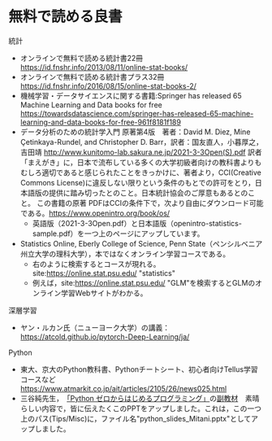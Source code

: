 # 無料で読める良書

統計
- オンラインで無料で読める統計書22冊 https://id.fnshr.info/2013/08/11/online-stat-books/
- オンラインで無料で読める統計書プラス32冊 https://id.fnshr.info/2016/08/15/online-stat-books-2/
- 機械学習・データサイエンスに関する書籍:Springer has released 65 Machine Learning and Data books for free https://towardsdatascience.com/springer-has-released-65-machine-learning-and-data-books-for-free-961f8181f189
- データ分析のための統計学入門 原著第4版　著者：David M. Diez, Mine Çetinkaya-Rundel, and Christopher D. Barr，訳者：国友直人，小暮厚之，吉田靖
http://www.kunitomo-lab.sakura.ne.jp/2021-3-3Open(S).pdf
訳者「まえがき」に，日本で流布している多くの大学初級者向けの教科書よりもむしろ適切であると感じられたことをきっかけに、著者より，CCI(Creative Commons License)に違反しない限りという条件のもとでの許可をとり，日本語版の提供に踏み切ったとのこと。日本統計協会のご厚意もあるとのこと。
この書籍の原著
PDFはCCIの条件下で，次より自由にダウンロード可能である。https://www.openintro.org/book/os/
	- 英語版（2021-3-3Open.pdf）と日本語版（openintro-statistics-sample.pdf）を一つ上のページにアップしています。
- Statistics Online,  Eberly College of Science, Penn State（ペンシルベニア州立大学の理科大学），本ではなくオンライン学習コースである。
    - 右のように検索するとコースが現れる。site:https://online.stat.psu.edu/ "statistics"
    - 例えば，site:https://online.stat.psu.edu/ "GLM"を検索するとGLMのオンライン学習Webサイトがわかる。

深層学習
- ヤン・ルカン氏（ニューヨーク大学）の講義：https://atcold.github.io/pytorch-Deep-Learning/ja/

Python
- 東大、京大のPython教科書、Pythonチートシート、初心者向けTellus学習コースなど　https://www.atmarkit.co.jp/ait/articles/2105/26/news025.html
- 三谷純先生，　[「Python ゼロからはじめるプログラミング」](https://www.shoeisha.co.jp/book/detail/9784798169460)の[副教材](https://mitani.cs.tsukuba.ac.jp/book_support/python/)　素晴らしい内容で，皆に伝えたくこのPPTをアップしました。これは，この一つ上のパス(Tips/Misc)に，ファイル名"python_slides_Mitani.pptx"としてアップしました。